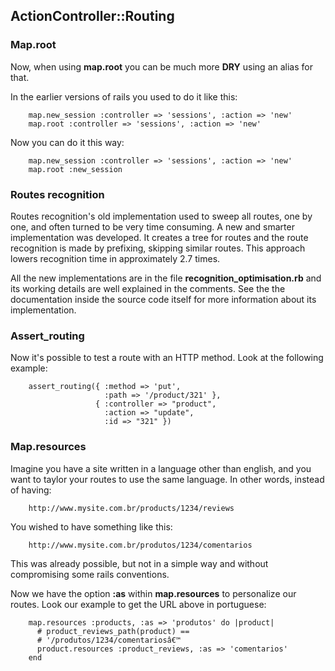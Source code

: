 <!-- -*- mode: markdown; coding: utf-8; -*- -->

## ActionController::Routing

### Map.root
Now, when using **map.root** you can be much more **DRY** using an alias for that.

In the earlier versions of rails you used to do it like this:

        map.new_session :controller => 'sessions', :action => 'new'
        map.root :controller => 'sessions', :action => 'new'

Now you can do it this way:

        map.new_session :controller => 'sessions', :action => 'new'
        map.root :new_session

### Routes recognition

Routes recognition's old implementation used to sweep all routes, one by one, and often turned to be very time consuming. A new and smarter implementation was developed. It creates a tree for routes and the route recognition is made by prefixing, skipping similar routes. This approach lowers recognition time in approximately 2.7 times.

All the new implementations are in the file **recognition\_optimisation.rb** and its working details are well explained in the comments. See the the documentation inside the source code itself for more information about its implementation.

### Assert_routing

Now it's possible to test a route with an HTTP method. Look at the following example:

        assert_routing({ :method => 'put',
                         :path => '/product/321' },
                       { :controller => "product",
                         :action => "update",
                         :id => "321" })

### Map.resources

Imagine you have a site written in a language other than english, and you want to taylor your routes to use the same language. In other words, instead of having:

        http://www.mysite.com.br/products/1234/reviews

You wished to have something like this:

        http://www.mysite.com.br/produtos/1234/comentarios

This was already possible, but not in a simple way and without compromising some rails conventions.

Now we have the option **:as** within **map.resources** to personalize our routes. Look our example to get the URL above in portuguese:

        map.resources :products, :as => 'produtos' do |product|
          # product_reviews_path(product) ==
          # '/produtos/1234/comentariosâ€™
          product.resources :product_reviews, :as => 'comentarios'
        end